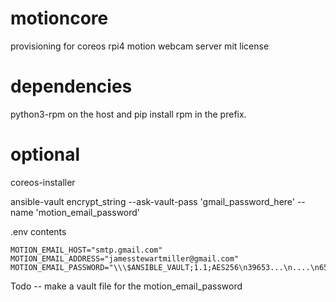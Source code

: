 # motioncore
provisioning for coreos rpi4 motion webcam server
mit license

# dependencies
  python3-rpm on the host and pip install rpm in the prefix.
# optional
  coreos-installer
  
ansible-vault encrypt_string --ask-vault-pass 'gmail_password_here' --name 'motion_email_password'

.env contents
```
MOTION_EMAIL_HOST="smtp.gmail.com"
MOTION_EMAIL_ADDRESS="jamesstewartmiller@gmail.com"
MOTION_EMAIL_PASSWORD="\\\$ANSIBLE_VAULT;1.1;AES256\n39653...\n....\n653534643561"
```

Todo -- make a vault file for the motion_email_password
